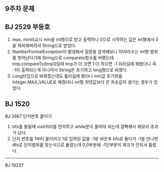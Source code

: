 9주차 문제
-----------------
BJ 2529 부등호
-----------------
1. max, min비교시 min을 int형으로 받고 출력하니 0으로 시작하는 값은 int형에서 0을 제외해버려서 String으로 받았다.
2. NumberFormatException이 발생해서 질문을 검색해보니 10자리수는 int형 범위를 벗어난다기에 String으로 compareto함수를 써봤는데
   tmp.compareTo(tmp1)일때 tmp가 더 크면 1 더 작으면 -1 이라길래 해봤더니 꼭 -1이 출력되는게 아니어서 String은 포기하고 long형으로 바꿨다.
3. Long타입으로 바꿔줬는데도 틀리길래 봤더니 min값 초기화를 Integer.MAX_VALUE로 해줬더니 int형 최댓값보다 큰 최솟값이 생기는 경우가 있었다.

BJ 1520
---------------
BJ 2667 단지번호 붙이기
1. bfs를 돌릴때 visit처리를 먼저하고 while문이 돌아야 되는데 깜빡해서 메모리 초과가 났다.
2. 단지 번호를 1부터 붙이려고 1로 입력된 값을 -1로 바꾼후 bfs로 돌다가 -1을 만나면 dfs로 단지범위를 찾는식으로 돌렸는데 0,0부분에 -1인부분이 체크가 안되서 틀렸다.

------------------
BJ 19237
